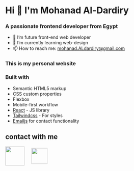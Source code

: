 # Hi 👋 I'm Mohanad Al-Dardiry
### A passionate frontend developer from Egypt

- 🔭 I’m future front-end web developer
- 🌱 I’m currently learning web-design
- 📫 How to reach me: mohanad.ALdardiry@gmail.com

### This is my personal website

### Built with

- Semantic HTML5 markup
- CSS custom properties
- Flexbox
- Mobile-first workflow
- [React](https://reactjs.org/) - JS library
- [Tailwindcss](https://tailwindcss.com/) - For styles
- [Emailjs](https://www.emailjs.com/) for contact functionality
## contact with me
<a href="mailto:mohanad.ALdardiry@gmail.com" target="blank"><img align="center" src="https://cdn-icons-png.flaticon.com/512/888/888853.png" height="60" style="margin-right: 10px;" /></a> &nbsp;
<a href="https://www.linkedin.com/in/mohanad-aldardiry-175614239/" target="blank"><img align="center" src="https://cdn-icons-png.flaticon.com/512/174/174857.png" height="50" /></a>
